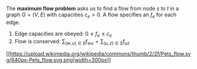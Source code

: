 The **maximum flow problem** asks us to find a flow from node $s$ to $t$ in a graph $G=(V,E)$ with capacities $c_e > 0$. A flow specifies an $f_e$ for each edge.

1. Edge capacities are obeyed: $0 \leq f_e \leq c_e$
2. Flow is conserved: $\sum_{(w, u) \in E} f_{wu} = \sum_{(u, z) \in E} f_{uz}$

[[https://upload.wikimedia.org/wikipedia/commons/thumb/2/2f/Pets_flow.svg/640px-Pets_flow.svg.png|width=300px]]

